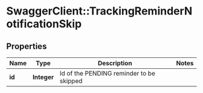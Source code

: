 # SwaggerClient::TrackingReminderNotificationSkip

## Properties
Name | Type | Description | Notes
------------ | ------------- | ------------- | -------------
**id** | **Integer** | Id of the PENDING reminder to be skipped | 



